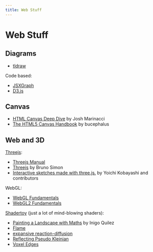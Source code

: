 ```yaml
---
title: Web Stuff
---
```

# Web Stuff

## Diagrams

- [tldraw](http://tldraw.dev/)

Code based:
- [JSXGraph](https://jsxgraph.uni-bayreuth.de/wp/index.html)
- [D3.js](https://d3js.org/)

## Canvas

- [HTML Canvas Deep Dive](https://joshondesign.com/p/books/canvasdeepdive/title.html) by Josh Marinacci
- [The HTML5 Canvas Handbook](https://bucephalus.org/text/CanvasHandbook/CanvasHandbook.html) by bucephalus

## Web and 3D

[Threejs](https://threejs.org/):
- [Threejs Manual](https://threejs.org/manual/#en/fundamentals)
- [Threejs](https://threejs-journey.com/) by Bruno Simon
- [Interactive sketches made with three.js.](https://github.com/ykob/sketch-threejs) by Yoichi Kobayashi and contributors

WebGL:
- [WebGL Fundamentals](https://webglfundamentals.org/)
- [WebGL2 Fundamentals](https://webgl2fundamentals.org/)

[Shadertoy](https://www.shadertoy.com/) (just a lot of mind-blowing shaders):
- [Painting a Landscape with Maths](https://www.youtube.com/watch?v=BFld4EBO2RE) by Inigo Quilez
- [Flame](https://www.shadertoy.com/view/MdX3zr)
- [expansive reaction-diffusion](https://www.shadertoy.com/view/4dcGW2)
- [Reflecting Pseudo Kleinian](https://www.shadertoy.com/view/ftKSzK)
- [Voxel Edges](https://www.shadertoy.com/view/4dfGzs)

